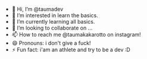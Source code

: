 - 👋 Hi, I’m @taumadev
- 👀 I’m interested in learn the basics.
- 🌱 I’m currently learning all basics.
- 💞️ I’m looking to collaborate on ...
- 📫 How to reach me @taumakakarotto on instagram!
- 😄 Pronouns: i don't give a fuck!
- ⚡ Fun fact: i'am an athlete and try to be a dev :D

<!---
taumadev/taumadev is a ✨ special ✨ repository because its `README.md` (this file) appears on your GitHub profile.
You can click the Preview link to take a look at your changes.
--->

